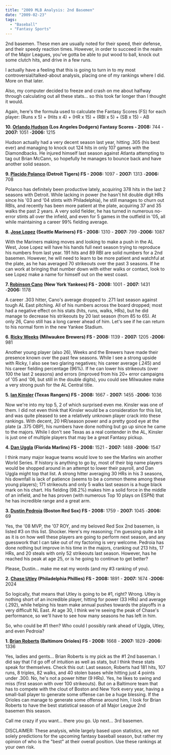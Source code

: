 ```yaml
---
title: "2009 MLB Analysis: 2nd Basemen"
date: "2009-02-23"
tags:
  - "Baseball"
  - "Fantasy Sports"
---
```


2nd basemen. These men are usually noted for their speed, their defense, and their speedy reaction times. However, in order to succeed in the realm of the Major Leagues, you've gotta be able to put wood to ball, knock out some clutch hits, and drive in a few runs.

I actually have a feeling that this is going to turn in to my most controversial/talked-about analysis, placing one of my rankings where I did. More on that later.

Also, my computer decided to freeze and crash on me about halfway through calculating out all these stats... so this took far longer than I thought it would.

Again, here's the formula used to calculate the Fantasy Scores (FS) for each player: (Runs x 5) + (Hits x 4) + (HR x 15) + (RBI x 5) + (SB x 15) - AB

**10. [Orlando Hudson](http://mlb.mlb.com/team/player.jsp?player_id=407861) (Los Angeles Dodgers) Fantasy Scores - 2008:** 744 - **2007:** 1051 -**2006:** 1215

Hudson actually had a very decent season last year, hitting .305 (his best ever) and managing to knock out 124 hits in only 107 games with the Diamondbacks. He injured himself last season against Atlanta attempting to tag out Brian McCann, so hopefully he manages to bounce back and have another solid season.

**9. [Placido Polanco](http://mlb.mlb.com/team/player.jsp?player_id=135784) (Detroit Tigers) FS - 2008:** 1097 - **2007:** 1313 -**2006:** 708

Polanco has definitely been productive lately, acquiring 378 hits in the last 2 seasons with Detroit. While lacking in power (he hasn't hit double digit HRs since his '03 and '04 stints with Philadelphia), he still manages to churn out RBIs, and recently has been more patient at the plate, acquiring 37 and 35 walks the past 2 years. A very solid fielder, he has turned in numerous no-error stints all over the infield, and even for 5 games in the outfield in '05, all while maintaining a career 99% fielding average.

**8. [Jose Lopez](http://mlb.mlb.com/team/player.jsp?player_id=430946) (Seattle Mariners) FS - 2008:** 1310 - **2007:** 799 -**2006:** 1087

With the Mariners making moves and looking to make a push in the AL West, Jose Lopez will have his hands full next season trying to reproduce his numbers from last year. 191 hits and 89 RBI are solid numbers for a 2nd basemen. However, he will need to learn to be more patient and watchful at the plate, as he has averaged 70 strikeouts over the past 3 seasons. If he can work at bringing that number down with either walks or contact, look to see Lopez make a name for himself out on the west coast.

**7. [Robinson Cano](http://mlb.mlb.com/team/player.jsp?player_id=429664) (New York Yankees) FS - 2008:** 1001 - **2007:** 1431 -**2006:** 1178

A career .303 hitter, Cano's average dropped to .271 last season against tough AL East pitching. All of his numbers across the board dropped; most had a negative effect on his stats (hits, runs, walks, HRs), but he did manage to decrease his strikeouts by 20 last season (from 85 to 65). At only 26, Cano still has a long career ahead of him. Let's see if he can return to his normal form in the new Yankee Stadium.

**6. [Ricky Weeks](http://mlb.mlb.com/team/player.jsp?player_id=430001) (Milwaukee Brewers) FS - 2008:** 1139 - **2007:** 1205 -**2006:** 981

Another young player (also 26), Weeks and the Brewers have made their presence known over the past few seasons. While I see a strong upside with Ricky, I also see two glaring negatives; his career average (.245) and his career fielding percentage (96%). If he can lower his strikeouts (over 100 the last 2 seasons) and errors (improved from his 20+ error campaigns of '05 and '06, but still in the double digits), you could see Milwaukee make a very strong push for the AL Central title.

**5. [Ian Kinsler](http://mlb.mlb.com/team/player.jsp?player_id=435079) (Texas Rangers) FS - 2008:** 1667 - **2007:** 1455 -**2006:** 1036

Now we're into my top 5, 2 of which surprised even me. Kinsler was one of them. I did not even think that Kinsler would be a consideration for this list, and was quite pleased to see a relatively unknown player crack into these rankings. With decent, 20 HR/season power and a pretty good eye at the plate (a .375 OBP), his numbers have done nothing but go up since he came to the majors. While I don't see Texas as a real contender in the AL, Kinsler is just one of multiple players that may be a great Fantasy pickup.

**4. [Dan Uggla](http://mlb.mlb.com/team/player.jsp?player_id=462564) (Florida Marlins) FS - 2008:** 1521 - **2007:** 1488 -**2006:** 1547

I think many major league teams would love to see the Marlins win another World Series. If history is anything to go by, most of their big name players would be shopped around in an attempt to lower their payroll, and Dan Uggla might top that list. A strong hitter averaging 30 HRs in his 3 seasons, his downfall is lack of patience (seems to be a common theme among these young players); 171 strikeouts and only 5 walks last season is a huge black mark on his chart. His fielding (98.2%) makes him a solid force in the middle of an infield, and he has proven (with numerous Top 10 plays on ESPN) that he has incredible range and a great arm.

**3. [Dustin Pedroia](http://mlb.mlb.com/team/player.jsp?player_id=456030) (Boston Red Sox) FS - 2008:** 1759 - **2007:** 1045 -**2006:** 69

Yes, the '08 MVP, the '07 ROY, and my beloved Red Sox 2nd basemen, is listed #3 on this list. Shocker. Here's my reasoning; I'm guessing quite a bit as it is on how well these players are going to perform next season, and any guesswork that I can take out of my factoring is very welcome. Pedroia has done nothing but improve in his time in the majors, cranking out 213 hits, 17 HRs, and 20 steals with only 52 strikeouts last season. However, has he reached his peak at age 25, or is he going to continue to get better?

Please, Dustin... make me eat my words (and my #3 ranking of you).

**2. [Chase Utley](http://mlb.mlb.com/team/player.jsp?player_id=400284) (Philadelphia Phillies) FS - 2008:** 1891 - **2007:** 1674 -**2006:** 2024

So logically, that means that Utley is going to be #1, right? Wrong. Utley is nothing short of an incredible player, hitting for power (33 HRs) and average (.292), while helping his team make annual pushes towards the playoffs in a very difficult NL East. At age 30, I think we're seeing the peak of Chase's performance, so we'll have to see how many seasons he has left in him.

So, who could be #1 then? Who could I possibly rank ahead of Uggla, Utley, and even Pedroia?

**1. [Brian Roberts](http://mlb.mlb.com/team/player.jsp?player_id=406878) (Baltimore Orioles) FS - 2008:** 1668 - **2007:** 1829 -**2006:** 1336

Yes, ladies and gents... Brian Roberts is my pick as the #1 2nd baseman. I did say that I'd go off of intuition as well as stats, but I think these stats speak for themselves. Check this out: Last season, Roberts had 181 hits, 107 runs, 8 triples, 82 walks, and 40 stolen bases while hitting just 4 points under .300. No, he's not a power hitter (9 HRs). Yes, he likes to swing and miss (first season with over 100 strikeouts). But on a Baltimore team that has to compete with the clout of Boston and New York every year, having a small-ball player to generate some offense can be a huge blessing. If the Orioles can manage to generate some offense around him, I look for Brian Roberts to have the best statistical season of all Major League 2nd basemen this season.

Call me crazy if you want... there you go. Up next... 3rd basemen.

DISCLAIMER: These analysis, while largely based upon statistics, are not solely predictions for the upcoming fantasy baseball season, but rather my opinion of who is the "best" at their overall position. Use these rankings at your own risk.
